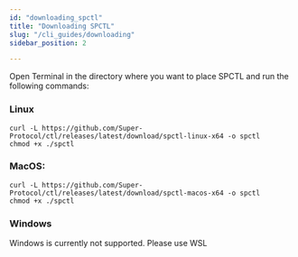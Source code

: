 ```yaml
---
id: "downloading_spctl"
title: "Downloading SPCTL"
slug: "/cli_guides/downloading"
sidebar_position: 2

---
```


Open Terminal in the directory where you want to place SPCTL and run the following commands:

### Linux
```
curl -L https://github.com/Super-Protocol/ctl/releases/latest/download/spctl-linux-x64 -o spctl
chmod +x ./spctl
```

### MacOS:
```
curl -L https://github.com/Super-Protocol/ctl/releases/latest/download/spctl-macos-x64 -o spctl
chmod +x ./spctl
```

### Windows

Windows is currently not supported. Please use WSL